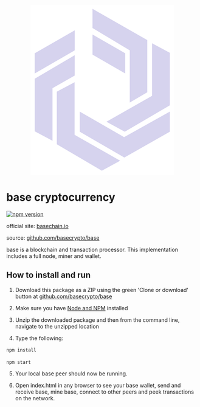 
<p align="center">

  <img width="377" height="447" src="https://raw.githubusercontent.com/basecrypto/base/master/logo.png">

</p>

# base cryptocurrency


[![npm version](https://badge.fury.io/js/basechain.svg)](https://badge.fury.io/js/basechain)

official site: [basechain.io](http://basechain.io)

source: [github.com/basecrypto/base](httphttps://github.com/basecrypto/base)



base is a blockchain and transaction processor. This implementation includes a full node, miner and wallet.

## How to install and run

1. Download this package as a ZIP using the green 'Clone or download' button at [github.com/basecrypto/base](https://github.com/basecrypto/base) 

2. Make sure you have [Node and NPM](https://nodejs.org/en/) installed

3. Unzip the downloaded package and then from the command line, navigate to the unzipped location

4. Type the following:

```
npm install

npm start

```

5. Your local base peer should now be running. 

6. Open index.html in any browser to see your base wallet, send and receive base, mine base, connect to other peers and peek transactions on the network.



